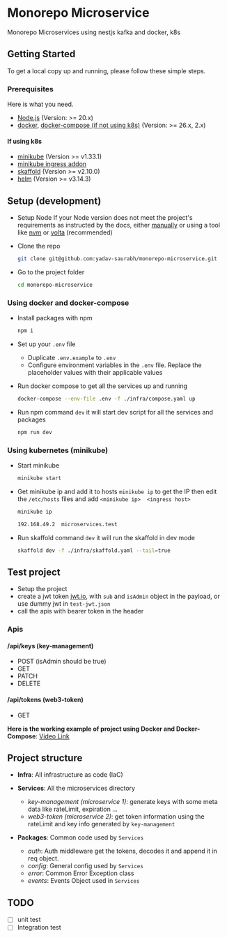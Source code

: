 # Monorepo Microservice

Monorepo Microservices using nestjs kafka and docker, k8s

## Getting Started

To get a local copy up and running, please follow these simple steps.

### Prerequisites

Here is what you need.

- [Node.js](https://nodejs.org/en)  (Version: >= 20.x)
- [docker](https://docs.docker.com/engine/install/), [docker-compose (if not using k8s)](https://docs.docker.com/compose/install/) (Version: >= 26.x, 2.x)

#### If using k8s

- [minikube](https://minikube.sigs.k8s.io/docs/start/) (Version >= v1.33.1)
- [minikube ingress addon](https://minikube.sigs.k8s.io/docs/handbook/addons/ingress-dns/)
- [skaffold](https://skaffold.dev/docs/install/#standalone-binary) (Version >= v2.10.0)
- [helm](https://helm.sh/) (Version >= v3.14.3)

## Setup (development)

- Setup Node If your Node version does not meet the project's requirements as instructed by the docs, either [manually](https://nodejs.org/dist/latest-v20.x/) or using a tool like [nvm](https://github.com/nvm-sh/nvm) or [volta](https://volta.sh/) (recommended)

- Clone the repo

    ```bash
    git clone git@github.com:yadav-saurabh/monorepo-microservice.git
    ```

- Go to the project folder

    ```bash
    cd monorepo-microservice
    ```

### Using docker and docker-compose

- Install packages with npm

    ```bash
    npm i
    ```

- Set up your `.env` file

  - Duplicate `.env.example` to `.env`
  - Configure environment variables in the `.env` file. Replace the placeholder values with their applicable values

- Run docker compose to get all the services up and running

    ```bash
    docker-compose --env-file .env -f ./infra/compose.yaml up
    ```

- Run npm command `dev` it will start dev script for all the services and packages

    ```bash
    npm run dev
    ```

### Using kubernetes (minikube)

- Start minikube

    ```bash
    minikube start
    ```
  
- Get minikube ip and add it to hosts `minikube ip` to get the IP then edit the `/etc/hosts` files and add `<minikube ip>  <ingress host>`

    ```bash
    minikube ip
    ```

    ```txt
    192.168.49.2  microservices.test
    ```

- Run skaffold command `dev` it will run the skaffold in dev mode

    ```bash
    skaffold dev -f ./infra/skaffold.yaml --tail=true
    ```

## Test project

- Setup the project
- create a jwt token [jwt.io](https://jwt.io/), with `sub` and `isAdmin` object in the payload, or use dummy jwt in `test-jwt.json`
- call the apis with bearer token in the header

### Apis

#### /api/keys (key-management)

- POST (isAdmin should be true)
- GET
- PATCH
- DELETE

#### /api/tokens (web3-token)

- GET

**Here is the working example of project using Docker and Docker-Compose**: [Video Link](https://drive.google.com/file/d/1CjMzWYZ_-zSM_2eiGbGx4_EBfhrJhLZL/view?usp=sharing)  

## Project structure

- **Infra**: All infrastructure as code (IaC)

- **Services**: All the microservices directory

  - *key-management (microservice 1)*: generate keys with some meta data like rateLimit, expiration ...
  - *web3-token (microservice 2)*: get token information using the rateLimit and key info generated by `key-management`

- **Packages**: Common code used by `Services`

  - *auth*: Auth middleware get the tokens, decodes it and append it in req object.
  - *config*: General config used by `Services`
  - *error*: Common Error Exception class
  - *events*: Events Object used in `Services`

## TODO

- [ ] unit test
- [ ] Integration test

